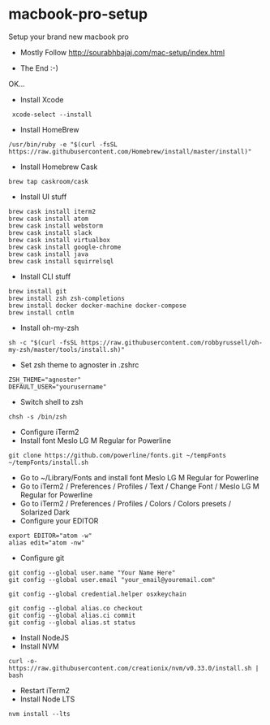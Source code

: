 # macbook-pro-setup
Setup your brand new macbook pro

* Mostly Follow http://sourabhbajaj.com/mac-setup/index.html

* The End :-)

OK...

* Install Xcode
```
 xcode-select --install
```
* Install HomeBrew
```
/usr/bin/ruby -e "$(curl -fsSL https://raw.githubusercontent.com/Homebrew/install/master/install)"
```
* Install Homebrew Cask
```
brew tap caskroom/cask
```
* Install UI stuff
```
brew cask install iterm2
brew cask install atom
brew cask install webstorm
brew cask install slack
brew cask install virtualbox
brew cask install google-chrome
brew cask install java
brew cask install squirrelsql
```
* Install CLI stuff
```
brew install git
brew install zsh zsh-completions
brew install docker docker-machine docker-compose
brew install cntlm
```
* Install oh-my-zsh
```
sh -c "$(curl -fsSL https://raw.githubusercontent.com/robbyrussell/oh-my-zsh/master/tools/install.sh)"
```
* Set zsh theme to agnoster in .zshrc
```
ZSH_THEME="agnoster"
DEFAULT_USER="yourusername"
```
* Switch shell to zsh
```
chsh -s /bin/zsh
```
* Configure iTerm2
 * Install font Meslo LG M Regular for Powerline
  ```
  git clone https://github.com/powerline/fonts.git ~/tempFonts
  ~/tempFonts/install.sh
  ```
 * Go to ~/Library/Fonts and install font Meslo LG M Regular for Powerline
 * Go to iTerm2 / Preferences / Profiles / Text / Change Font / Meslo LG M Regular for Powerline
 * Go to iTerm2 / Preferences / Profiles / Colors / Colors presets / Solarized Dark
* Configure your EDITOR
```
export EDITOR="atom -w"
alias edit="atom -nw"
```
* Configure git
```
git config --global user.name "Your Name Here"
git config --global user.email "your_email@youremail.com"

git config --global credential.helper osxkeychain

git config --global alias.co checkout
git config --global alias.ci commit
git config --global alias.st status
```
* Install NodeJS
 * Install NVM
 ```
 curl -o- https://raw.githubusercontent.com/creationix/nvm/v0.33.0/install.sh | bash
 ```
 * Restart iTerm2
 * Install Node LTS
 ```
 nvm install --lts
 ```
